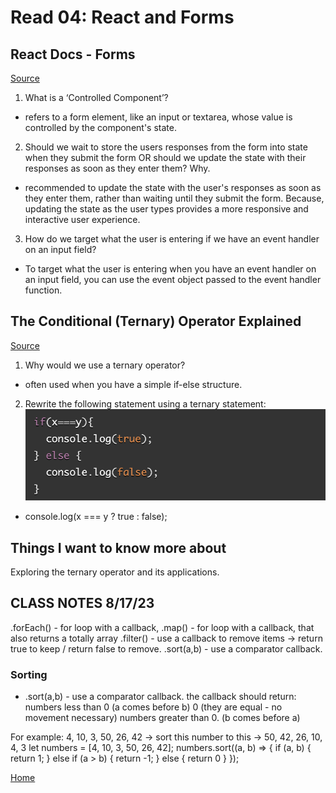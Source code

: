 # Read 04: React and Forms

## React Docs - Forms

[Source](https://legacy.reactjs.org/docs/forms.html)

1. What is a ‘Controlled Component’?

- refers to a form element, like an input or textarea, whose value is controlled by the component's state.

2. Should we wait to store the users responses from the form into state when they submit the form OR should we update the state with their responses as soon as they enter them? Why.

- recommended to update the state with the user's responses as soon as they enter them, rather than waiting until they submit the form. Because, updating the state as the user types provides a more responsive and interactive user experience.

3. How do we target what the user is entering if we have an event handler on an input field?

- To target what the user is entering when you have an event handler on an input field, you can use the event object passed to the event handler function.


## The Conditional (Ternary) Operator Explained

[Source](https://codeburst.io/javascript-the-conditional-ternary-operator-explained-cac7218beeff)

1. Why would we use a ternary operator?

- often used when you have a simple if-else structure. 


2. Rewrite the following statement using a ternary statement:
![Question number 2](301-read4.png)

- console.log(x === y ? true : false);


## Things I want to know more about

Exploring the ternary operator and its applications.

## CLASS NOTES 8/17/23

.forEach() - for loop with a callback,
.map() - for loop with a callback, that also returns a totally array
.filter() - use a callback to remove items -> return true to keep / return false to remove.
.sort(a,b) - use a comparator callback.

### Sorting

- .sort(a,b) - use a comparator callback.
    the callback should return:
        numbers less than 0 (a comes before b)
        0 (they are equal - no movement necessary)
        numbers greater than 0. (b comes before a)

For example:
    4, 10, 3, 50, 26, 42 -> sort this number to this -> 50, 42, 26, 10, 4, 3
    let numbers = [4, 10, 3, 50, 26, 42];
    numbers.sort((a, b) => {
        if (a, b) {
            return 1;
        } else if (a > b) {
            return -1;
        } else {
            return 0
        }
    });


[Home](README.md)
